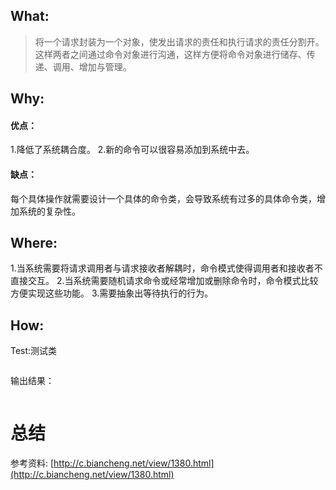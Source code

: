 

## What:

>将一个请求封装为一个对象，使发出请求的责任和执行请求的责任分割开。这样两者之间通过命令对象进行沟通，这样方便将命令对象进行储存、传递、调用、增加与管理。


## Why:
#### 优点：
1.降低了系统耦合度。 
2.新的命令可以很容易添加到系统中去。

#### 缺点：
每个具体操作就需要设计一个具体的命令类，会导致系统有过多的具体命令类，增加系统的复杂性。

## Where:

1.当系统需要将请求调用者与请求接收者解耦时，命令模式使得调用者和接收者不直接交互。
2.当系统需要随机请求命令或经常增加或删除命令时，命令模式比较方便实现这些功能。
3.需要抽象出等待执行的行为。

## How:





Test:测试类
```java

```
输出结果：
```java

```


# 总结
参考资料:
[http://c.biancheng.net/view/1380.html](http://c.biancheng.net/view/1380.html)
